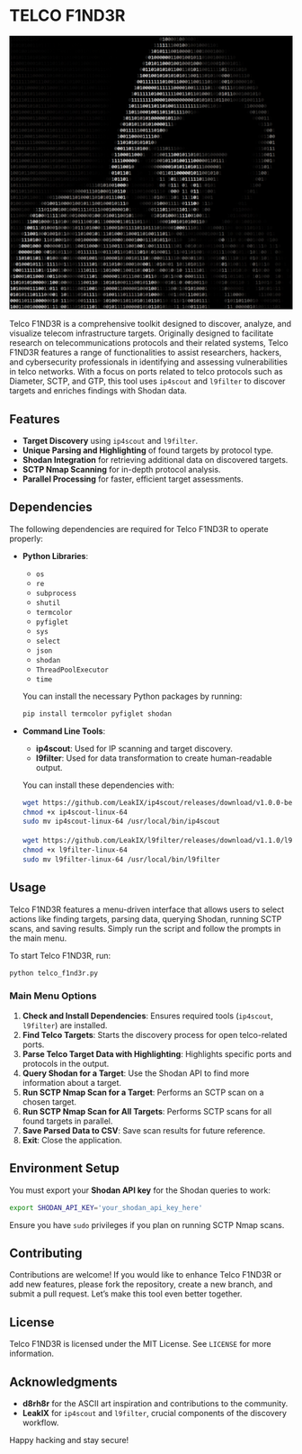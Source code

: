 # TELCO F1ND3R

![Hoody Image](hoody.png)

Telco F1ND3R is a comprehensive toolkit designed to discover, analyze, and visualize telecom infrastructure targets. Originally designed to facilitate research on telecommunications protocols and their related systems, Telco F1ND3R features a range of functionalities to assist researchers, hackers, and cybersecurity professionals in identifying and assessing vulnerabilities in telco networks. With a focus on ports related to telco protocols such as Diameter, SCTP, and GTP, this tool uses `ip4scout` and `l9filter` to discover targets and enriches findings with Shodan data.

## Features
- **Target Discovery** using `ip4scout` and `l9filter`.
- **Unique Parsing and Highlighting** of found targets by protocol type.
- **Shodan Integration** for retrieving additional data on discovered targets.
- **SCTP Nmap Scanning** for in-depth protocol analysis.
- **Parallel Processing** for faster, efficient target assessments.

## Dependencies
The following dependencies are required for Telco F1ND3R to operate properly:

- **Python Libraries**:
  - `os`
  - `re`
  - `subprocess`
  - `shutil`
  - `termcolor`
  - `pyfiglet`
  - `sys`
  - `select`
  - `json`
  - `shodan`
  - `ThreadPoolExecutor`
  - `time`

  You can install the necessary Python packages by running:
  ```bash
  pip install termcolor pyfiglet shodan
  ```

- **Command Line Tools**:
  - **ip4scout**: Used for IP scanning and target discovery.
  - **l9filter**: Used for data transformation to create human-readable output.

  You can install these dependencies with:
  ```bash
  wget https://github.com/LeakIX/ip4scout/releases/download/v1.0.0-beta.2/ip4scout-linux-64
  chmod +x ip4scout-linux-64
  sudo mv ip4scout-linux-64 /usr/local/bin/ip4scout

  wget https://github.com/LeakIX/l9filter/releases/download/v1.1.0/l9filter-linux-64
  chmod +x l9filter-linux-64
  sudo mv l9filter-linux-64 /usr/local/bin/l9filter
  ```

## Usage
Telco F1ND3R features a menu-driven interface that allows users to select actions like finding targets, parsing data, querying Shodan, running SCTP scans, and saving results. Simply run the script and follow the prompts in the main menu.

To start Telco F1ND3R, run:
```bash
python telco_f1nd3r.py
```

### Main Menu Options
1. **Check and Install Dependencies**: Ensures required tools (`ip4scout`, `l9filter`) are installed.
2. **Find Telco Targets**: Starts the discovery process for open telco-related ports.
3. **Parse Telco Target Data with Highlighting**: Highlights specific ports and protocols in the output.
4. **Query Shodan for a Target**: Use the Shodan API to find more information about a target.
5. **Run SCTP Nmap Scan for a Target**: Performs an SCTP scan on a chosen target.
6. **Run SCTP Nmap Scan for All Targets**: Performs SCTP scans for all found targets in parallel.
7. **Save Parsed Data to CSV**: Save scan results for future reference.
8. **Exit**: Close the application.

## Environment Setup
You must export your **Shodan API key** for the Shodan queries to work:
```bash
export SHODAN_API_KEY='your_shodan_api_key_here'
```
Ensure you have `sudo` privileges if you plan on running SCTP Nmap scans.

## Contributing
Contributions are welcome! If you would like to enhance Telco F1ND3R or add new features, please fork the repository, create a new branch, and submit a pull request. Let’s make this tool even better together.

## License
Telco F1ND3R is licensed under the MIT License. See `LICENSE` for more information.

## Acknowledgments
- **d8rh8r** for the ASCII art inspiration and contributions to the community.
- **LeakIX** for `ip4scout` and `l9filter`, crucial components of the discovery workflow.

Happy hacking and stay secure!

